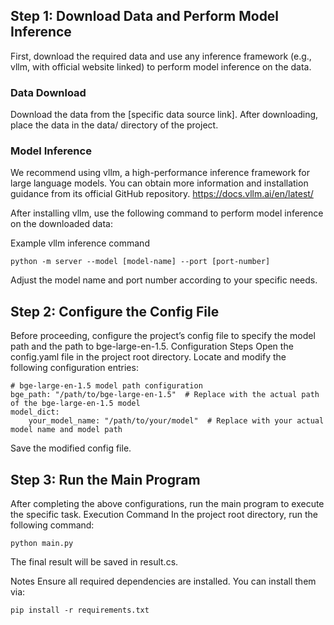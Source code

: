## Step 1: Download Data and Perform Model Inference
First, download the required data and use any inference framework (e.g., vllm, with official website linked) to perform model inference on the data.

### Data Download
Download the data from the [specific data source link]. After downloading, place the data in the data/ directory of the project.

### Model Inference

We recommend using vllm, a high-performance inference framework for large language models. You can obtain more information and installation guidance from its official GitHub repository. 
https://docs.vllm.ai/en/latest/

After installing vllm, use the following command to perform model inference on the downloaded data:

Example vllm inference command  
```shell
python -m server --model [model-name] --port [port-number]  
```

Adjust the model name and port number according to your specific needs.

## Step 2: Configure the Config File
Before proceeding, configure the project’s config file to specify the model path and the path to bge-large-en-1.5.
Configuration Steps
Open the config.yaml file in the project root directory.
Locate and modify the following configuration entries:

```shell
# bge-large-en-1.5 model path configuration  
bge_path: "/path/to/bge-large-en-1.5"  # Replace with the actual path of the bge-large-en-1.5 model  
model_dict:
    your_model_name: "/path/to/your/model"  # Replace with your actual model name and model path  
```


Save the modified config file.

## Step 3: Run the Main Program
After completing the above configurations, run the main program to execute the specific task.
Execution Command
In the project root directory, run the following command:

```shell
python main.py  
```

The final result will be saved in result.cs.

Notes
Ensure all required dependencies are installed. You can install them via:

```shell
pip install -r requirements.txt  
```